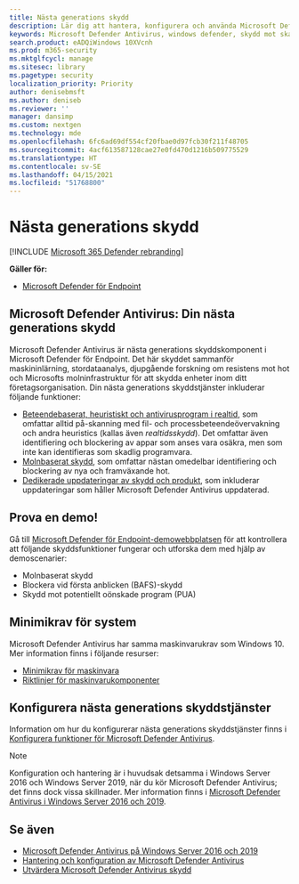 ```yaml
---
title: Nästa generations skydd
description: Lär dig att hantera, konfigurera och använda Microsoft Defender Antivirus, inbyggt skydd mot skadlig programvara och antivirusskydd.
keywords: Microsoft Defender Antivirus, windows defender, skydd mot skadlig kod, scep, system center endpoint protection, system center configuration manager, virus, skadlig programvara, hot, identifiering, skydd, säkerhet
search.product: eADQiWindows 10XVcnh
ms.prod: m365-security
ms.mktglfcycl: manage
ms.sitesec: library
ms.pagetype: security
localization_priority: Priority
author: denisebmsft
ms.author: deniseb
ms.reviewer: ''
manager: dansimp
ms.custom: nextgen
ms.technology: mde
ms.openlocfilehash: 6fc6ad69df554cf20fbae0d97fcb30f211f48705
ms.sourcegitcommit: 4acf613587128cae27e0fd470d1216b509775529
ms.translationtype: HT
ms.contentlocale: sv-SE
ms.lasthandoff: 04/15/2021
ms.locfileid: "51768800"
---
```

# <a name="next-generation-protection"></a>Nästa generations skydd

[!INCLUDE [Microsoft 365 Defender rebranding](../../includes/microsoft-defender.md)]

**Gäller för:**

- [Microsoft Defender för Endpoint](/microsoft-365/security/defender-endpoint/)

## <a name="microsoft-defender-antivirus-your-next-generation-protection"></a>Microsoft Defender Antivirus: Din nästa generations skydd

Microsoft Defender Antivirus är nästa generations skyddskomponent i Microsoft Defender för Endpoint. Det här skyddet sammanför maskininlärning, stordataanalys, djupgående forskning om resistens mot hot och Microsofts molninfrastruktur för att skydda enheter inom ditt företagsorganisation. Din nästa generations skyddstjänster inkluderar följande funktioner:

- [Beteendebaserat, heuristiskt och antivirusprogram i realtid](configure-protection-features-microsoft-defender-antivirus.md), som omfattar alltid på-skanning med fil- och processbeteendeövervakning och andra heuristics (kallas även *realtidsskydd*). Det omfattar även identifiering och blockering av appar som anses vara osäkra, men som inte kan identifieras som skadlig programvara.
- [Molnbaserat skydd](cloud-protection-microsoft-defender-antivirus.md), som omfattar nästan omedelbar identifiering och blockering av nya och framväxande hot.
- [Dedikerade uppdateringar av skydd och produkt](manage-updates-baselines-microsoft-defender-antivirus.md), som inkluderar uppdateringar som håller Microsoft Defender Antivirus uppdaterad.

## <a name="try-a-demo"></a>Prova en demo!

Gå till [Microsoft Defender för Endpoint-demowebbplatsen](https://demo.wd.microsoft.com?ocid=cx-wddocs-testground) för att kontrollera att följande skyddsfunktioner fungerar och utforska dem med hjälp av demoscenarier:
- Molnbaserat skydd
- Blockera vid första anblicken (BAFS)-skydd
- Skydd mot potentiellt oönskade program (PUA)

## <a name="minimum-system-requirements"></a>Minimikrav för system

Microsoft Defender Antivirus har samma maskinvarukrav som Windows 10. Mer information finns i följande resurser:

- [Minimikrav för maskinvara](/windows-hardware/design/minimum/minimum-hardware-requirements-overview)
- [Riktlinjer för maskinvarukomponenter](/windows-hardware/design/component-guidelines/components)

## <a name="configure-next-generation-protection-services"></a>Konfigurera nästa generations skyddstjänster

Information om hur du konfigurerar nästa generations skyddstjänster finns i [Konfigurera funktioner för Microsoft Defender Antivirus](configure-microsoft-defender-antivirus-features.md).

> [!Note]  
> Konfiguration och hantering är i huvudsak detsamma i Windows Server 2016 och Windows Server 2019, när du kör Microsoft Defender Antivirus; det finns dock vissa skillnader. Mer information finns i [Microsoft Defender Antivirus i Windows Server 2016 och 2019](microsoft-defender-antivirus-on-windows-server.md).

## <a name="see-also"></a>Se även

- [Microsoft Defender Antivirus på Windows Server 2016 och 2019](microsoft-defender-antivirus-on-windows-server.md)
- [Hantering och konfiguration av Microsoft Defender Antivirus](configuration-management-reference-microsoft-defender-antivirus.md)
- [Utvärdera Microsoft Defender Antivirus skydd](evaluate-microsoft-defender-antivirus.md)
